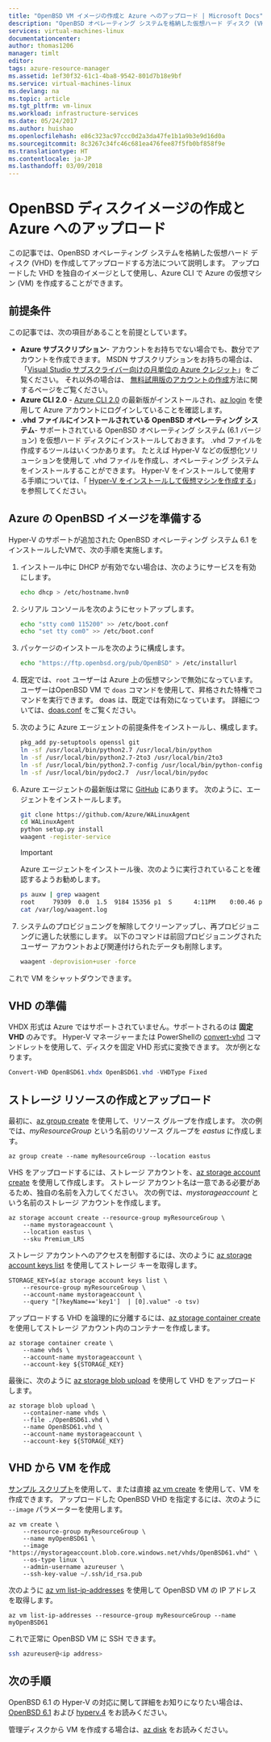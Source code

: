 ```yaml
---
title: "OpenBSD VM イメージの作成と Azure へのアップロード | Microsoft Docs"
description: "OpenBSD オペレーティング システムを格納した仮想ハード ディスク (VHD) を作成およびアップロードして、Azure CLI で Azure 仮想マシンを作成する方法について説明します"
services: virtual-machines-linux
documentationcenter: 
author: thomas1206
manager: timlt
editor: 
tags: azure-resource-manager
ms.assetid: 1ef30f32-61c1-4ba8-9542-801d7b18e9bf
ms.service: virtual-machines-linux
ms.devlang: na
ms.topic: article
ms.tgt_pltfrm: vm-linux
ms.workload: infrastructure-services
ms.date: 05/24/2017
ms.author: huishao
ms.openlocfilehash: e86c323ac97ccc0d2a3da47fe1b1a9b3e9d16d0a
ms.sourcegitcommit: 8c3267c34fc46c681ea476fee87f5fb0bf858f9e
ms.translationtype: HT
ms.contentlocale: ja-JP
ms.lasthandoff: 03/09/2018
---
```

# <a name="create-and-upload-an-openbsd-disk-image-to-azure"></a>OpenBSD ディスクイメージの作成と Azure へのアップロード
この記事では、OpenBSD オペレーティング システムを格納した仮想ハード ディスク (VHD) を作成してアップロードする方法について説明します。 アップロードした VHD を独自のイメージとして使用し、Azure CLI で Azure の仮想マシン (VM) を作成することができます。


## <a name="prerequisites"></a>前提条件
この記事では、次の項目があることを前提としています。

* **Azure サブスクリプション**- アカウントをお持ちでない場合でも、数分でアカウントを作成できます。 MSDN サブスクリプションをお持ちの場合は、「[Visual Studio サブスクライバー向けの月単位の Azure クレジット](https://azure.microsoft.com/pricing/member-offers/msdn-benefits-details/)」をご覧ください。 それ以外の場合は、 [無料試用版のアカウントの作成](https://azure.microsoft.com/pricing/free-trial/)方法に関するページをご覧ください。  
* **Azure CLI 2.0** - [Azure CLI 2.0](/cli/azure/install-azure-cli) の最新版がインストールされ、[az login](/cli/azure/reference-index#az_login) を使用して Azure アカウントにログインしていることを確認します。
* **.vhd ファイルにインストールされている OpenBSD オペレーティング システム**- サポートされている OpenBSD オペレーティング システム (6.1 バージョン) を仮想ハード ディスクにインストールしておきます。 .vhd ファイルを作成するツールはいくつかあります。 たとえば Hyper-V などの仮想化ソリューションを使用して .vhd ファイルを作成し、オペレーティング システムをインストールすることができます。 Hyper-V をインストールして使用する手順については、「 [Hyper-V をインストールして仮想マシンを作成する](http://technet.microsoft.com/library/hh846766.aspx)」を参照してください。


## <a name="prepare-openbsd-image-for-azure"></a>Azure の OpenBSD イメージを準備する
Hyper-V のサポートが追加された OpenBSD オペレーティング システム 6.1 をインストールしたVMで、次の手順を実施します。

1. インストール中に DHCP が有効でない場合は、次のようにサービスを有効にします。

    ```sh    
    echo dhcp > /etc/hostname.hvn0
    ```

2. シリアル コンソールを次のようにセットアップします。

    ```sh
    echo "stty com0 115200" >> /etc/boot.conf
    echo "set tty com0" >> /etc/boot.conf
    ```

3. パッケージのインストールを次のように構成します。

    ```sh
    echo "https://ftp.openbsd.org/pub/OpenBSD" > /etc/installurl
    ```
   
4. 既定では、`root` ユーザーは Azure 上の仮想マシンで無効になっています。 ユーザーはOpenBSD VM で `doas` コマンドを使用して、昇格された特権でコマンドを実行できます。 doas は、既定では有効になっています。 詳細については、[doas.conf](http://man.openbsd.org/doas.conf.5) をご覧ください。 

5. 次のように Azure エージェントの前提条件をインストールし、構成します。

    ```sh
    pkg_add py-setuptools openssl git
    ln -sf /usr/local/bin/python2.7 /usr/local/bin/python
    ln -sf /usr/local/bin/python2.7-2to3 /usr/local/bin/2to3
    ln -sf /usr/local/bin/python2.7-config /usr/local/bin/python-config
    ln -sf /usr/local/bin/pydoc2.7  /usr/local/bin/pydoc
    ```

6. Azure エージェントの最新版は常に [GitHub](https://github.com/Azure/WALinuxAgent/releases) にあります。 次のように、エージェントをインストールします。

    ```sh
    git clone https://github.com/Azure/WALinuxAgent 
    cd WALinuxAgent
    python setup.py install
    waagent -register-service
    ```

    > [!IMPORTANT]
    > Azure エージェントをインストール後、次のように実行されていることを確認するようお勧めします。
    >
    > ```bash
    > ps auxw | grep waagent
    > root     79309  0.0  1.5  9184 15356 p1  S      4:11PM    0:00.46 python /usr/local/sbin/waagent -daemon (python2.7)
    > cat /var/log/waagent.log
    > ```

7. システムのプロビジョニングを解除してクリーンアップし、再プロビジョニングに適した状態にします。 以下のコマンドは前回プロビジョニングされたユーザー アカウントおよび関連付けられたデータも削除します。

    ```sh
    waagent -deprovision+user -force
    ```

これで VM をシャットダウンできます。


## <a name="prepare-the-vhd"></a>VHD の準備
VHDX 形式は Azure ではサポートされていません。サポートされるのは **固定 VHD** のみです。 Hyper-V マネージャーまたは PowerShellの [convert-vhd](https://technet.microsoft.com/itpro/powershell/windows/hyper-v/convert-vhd) コマンドレットを使用して、ディスクを固定 VHD 形式に変換できます。 次が例となります。

```powershell
Convert-VHD OpenBSD61.vhdx OpenBSD61.vhd -VHDType Fixed
```

## <a name="create-storage-resources-and-upload"></a>ストレージ リソースの作成とアップロード
最初に、[az group create](/cli/azure/group#az_group_create) を使用して、リソース グループを作成します。 次の例では、*myResourceGroup* という名前のリソース グループを *eastus* に作成します。

```azurecli
az group create --name myResourceGroup --location eastus
```

VHS をアップロードするには、ストレージ アカウントを、[az storage account create](/cli/azure/storage/account#az_storage_account_create) を使用して作成します。 ストレージ アカウント名は一意である必要があるため、独自の名前を入力してください。 次の例では、*mystorageaccount* という名前のストレージ アカウントを作成します。

```azurecli
az storage account create --resource-group myResourceGroup \
    --name mystorageaccount \
    --location eastus \
    --sku Premium_LRS
```

ストレージ アカウントへのアクセスを制御するには、次のように [az storage account keys list](/cli/azure/storage/account/keys#az_storage_account_keys_list) を使用してストレージ キーを取得します。

```azurecli
STORAGE_KEY=$(az storage account keys list \
    --resource-group myResourceGroup \
    --account-name mystorageaccount \
    --query "[?keyName=='key1']  | [0].value" -o tsv)
```

アップロードする VHD を論理的に分離するには、[az storage container create](/cli/azure/storage/container#az_storage_container_create) を使用してストレージ アカウント内のコンテナーを作成します。

```azurecli
az storage container create \
    --name vhds \
    --account-name mystorageaccount \
    --account-key ${STORAGE_KEY}
```

最後に、次のように [az storage blob upload](/cli/azure/storage/blob#az_storage_blob_upload) を使用して VHD をアップロードします。

```azurecli
az storage blob upload \
    --container-name vhds \
    --file ./OpenBSD61.vhd \
    --name OpenBSD61.vhd \
    --account-name mystorageaccount \
    --account-key ${STORAGE_KEY}
```


## <a name="create-vm-from-your-vhd"></a>VHD から VM を作成
[サンプル スクリプト](../scripts/virtual-machines-linux-cli-sample-create-vm-vhd.md)を使用して、または直接 [az vm create](/cli/azure/vm#az_vm_create) を使用して、VM を作成できます。 アップロードした OpenBSD VHD を指定するには、次のように `--image` パラメーターを使用します。

```azurecli
az vm create \
    --resource-group myResourceGroup \
    --name myOpenBSD61 \
    --image "https://mystorageaccount.blob.core.windows.net/vhds/OpenBSD61.vhd" \
    --os-type linux \
    --admin-username azureuser \
    --ssh-key-value ~/.ssh/id_rsa.pub
```

次のように [az vm list-ip-addresses](/cli/azure/vm#list-ip-addresses) を使用して OpenBSD VM の IP アドレスを取得します。

```azurecli
az vm list-ip-addresses --resource-group myResourceGroup --name myOpenBSD61
```

これで正常に OpenBSD VM に SSH できます。
        
```bash
ssh azureuser@<ip address>
```


## <a name="next-steps"></a>次の手順
OpenBSD 6.1 の Hyper-V の対応に関して詳細をお知りになりたい場合は、[OpenBSD 6.1](https://www.openbsd.org/61.html) および [hyperv.4](http://man.openbsd.org/hyperv.4) をお読みください。

管理ディスクから VM を作成する場合は、[az disk](/cli/azure/disk) をお読みください。 
